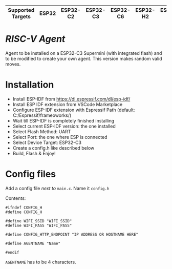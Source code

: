 | Supported Targets | ESP32 | ESP32-C2 | ESP32-C3 | ESP32-C6 | ESP32-H2 | ESP32-P4 | ESP32-S2 | ESP32-S3 |
| ----------------- | ----- | -------- | -------- | -------- | -------- | -------- | -------- | -------- |

# _RISC-V Agent_

Agent to be installed on a ESP32-C3 Supermini (with integrated flash) and to be modified to create your own agent. This version makes random valid moves.

# Installation

- Install ESP-IDF from https://dl.espressif.com/dl/esp-idf/
- Install ESP IDF extension from VSCode Marketplace
- Configure ESP-IDF extension with Espressif Path (default: C:/Espressif/frameoworks/)
- Wait till ESP-IDF is completely finished installing
- Select current ESP-IDF version: the one installed
- Select Flash Method: UART
- Select Port: the one where ESP is connected
- Select Device Target: ESP32-C3
- Create a config.h like described below
- Build, Flash & Enjoy!

# Config files

Add a config file *next to* `main.c`. Name it `config.h`

Contents:
```
#ifndef CONFIG_H
#define CONFIG_H

#define WIFI_SSID "WIFI_SSID"
#define WIFI_PASS "WIFI_PASS"

#define CONFIG_HTTP_ENDPOINT "IP ADDRESS OR HOSTNAME HERE"

#define AGENTNAME "Name"

#endif
```
`AGENTNAME` has to be 4 characters.
